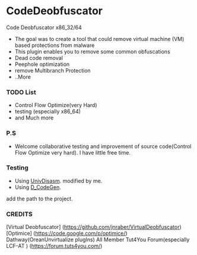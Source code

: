 # CodeDeobfuscator
Code Deobfuscator x86_32/64

* The goal was to create a tool that could remove virtual machine (VM) based protections from malware
* This plugin enables you to remove some common obfuscations
* Dead code removal 
* Peephole optimization
* remove Multibranch Protection
* ..More

### TODO List ###
* Control Flow Optimize(very Hard)
* testing (especially x86_64)
* and Much more

### P.S ###

* Welcome collaborative testing and improvement of source code(Control Flow Optimize very hard).
I have little free time.

### Testing ###
* Using [UnivDisasm](https://github.com/Pigrecos/UnivDisasm). modified by me.
* Using [D_CodeGen](https://github.com/Pigrecos/D_CodeGen).

add the path to the project.

### CREDITS ###

[Virtual Deobfuscator] (https://github.com/jnraber/VirtualDeobfuscator)
[Optimice] (https://code.google.com/p/optimice/)
Dathway(OreanUnvirtualize plugIns)
All Member Tut4You Forum(especially LCF-AT ) (https://forum.tuts4you.com/)

